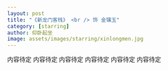 ```yaml
---
layout: post
title: "《新龙门客栈》 <br /> 饰 金镶玉"
category: [starring]
author: 仰卧起坐
image: assets/images/starring/xinlongmen.jpg
---
```


内容待定
内容待定
内容待定
内容待定
内容待定
内容待定